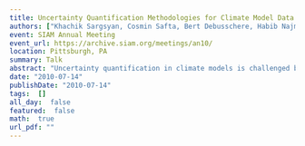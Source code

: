 ```yaml
---
title: Uncertainty Quantification Methodologies for Climate Model Data with Discontinuities
authors: ["Khachik Sargsyan, Cosmin Safta, Bert Debusschere, Habib Najm"]
event: SIAM Annual Meeting
event_url: https://archive.siam.org/meetings/an10/
location: Pittsburgh, PA
summary: Talk
abstract: "Uncertainty quantification in climate models is challenged by the sparsity and bifurcative character of the available climate data. To circumvent these challenges we propose a methodology that employs Bayesian inference to locate discontinuities in the model output, followed by an efficient propagation of uncertain quantities using spectral expansions of random parameters/fields. Stochastic emulators are used to assess the performance of the proposed approach.<br><br>"
date: "2010-07-14"
publishDate: "2010-07-14"
tags:  []
all_day:  false
featured:  false
math:  true
url_pdf: ""
---
```

